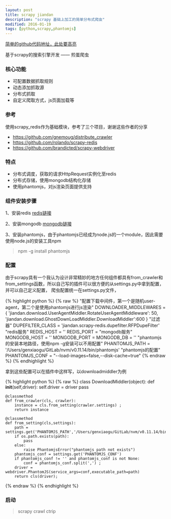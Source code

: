 ```yaml
---
layout: post
title: scrapy jiandan
description: "scrapy 基础上加工的简单分布式爬虫"
modified: 2016-01-19
tags: [python,scrapy,phantomjs]
---
```


[简单的github代码地址，此处要高亮](https://github.com/gengu/jiandan-spider)

基于scrapy的搜索引擎开发 —— 煎蛋爬虫

### 核心功能
  * 可配置数据抓取规则
  * 动态添加抓取源
  * 分布式抓取
  * 自定义爬取方式，js页面加载等

### 参考
  使用scrapy_redis作为基础模块，参考了三个项目，谢谢这些作者的分享

  * https://github.com/gnemoug/distribute_crawler
  * https://github.com/rolando/scrapy-redis
  * https://github.com/brandicted/scrapy-webdriver

### 特点
  * 分布式调度，获取的请求HttpRequest实例化至redis
  * 分布式存储，使用mongodb结构化存储
  * 使用phantomjs，对js渲染页面提供支持

### 组件安装步骤
1、安装redis
  [redis链接](!http://redis.io/download)

2、安装mongodb
  [mongodb链接](!https://www.mongodb.org/downloads)

3、安装phantomjs，由于phantomjs已经成为node.js的一个module，因此需要使用node.js的安装工具npm

> npm -g install phantomjs


### 配置
由于scrapy具有一个我认为设计非常精妙的地方任何组件都具有from_crawler和from_settings函数，所以自己写的插件可以很方便的从settings.py中拿到配置，并可以自己定义配置，
爬虫配置统一在settings.py文件，

{% highlight python %}
{% raw %}
"配置下载中间件，第一个是随机user-agent，第二个是使用phantomjs进行js渲染"
DOWNLOADER_MIDDLEWARES = {
    'jiandan.download.UserAgentMiddler.RotateUserAgentMiddleware': 50,
    'jiandan.download.GhostDownLoadMiddler.DownloadMiddler':600
}
"过滤器"
DUPEFILTER_CLASS = 'jiandan.scrapy-redis.dupefilter.RFPDupeFilter'
"redis服务"
REDIS_HOST = ''
REDIS_PORT =
"mongodb服务"
MONGODB_HOST = ''
MONGODB_PORT =
MONGODB_DB = ''
"phantomjs的安装本地路径，使用npm -g安装可以不用配置"
PHANTOMJS_PATH = '/Users/genxiaogu/GitLab/nvm/v0.11.14/bin/phantomjs'
"phantomjs的配置"
PHANTOMJS_CONF = "--load-images=false,--disk-cache=true"
{% endraw %}
{% endhighlight %}

拿到这些配置可以在插件中这样写，以downloadmiddler为例

{% highlight python %}
{% raw %}
class DownloadMiddler(object):
    def __init__(self,driver):
        self.driver = driver
        pass

    @classmethod
    def from_crawler(cls, crawler):
        instance = cls.from_setting(crawler.settings) ;
        return instance

    @classmethod
    def from_setting(cls,settings):
        path = settings.get('PHANTOMJS_PATH','/Users/genxiaogu/GitLab/nvm/v0.11.14/bin/phantomjs')
        if os.path.exists(path):
            pass
        else:
            raise PhantomjsError("phantomjs path not exists")
        phantomjs_conf = settings.get('PHANTOMJS_CONF')
        if phantomjs_conf != '' and phantomjs_conf is not None:
            conf = phantomjs_conf.split(',') ;
        driver = webdriver.PhantomJS(service_args=conf,executable_path=path)
        return cls(driver);

{% endraw %}
{% endhighlight %}


### 启动
> scrapy crawl ctrip